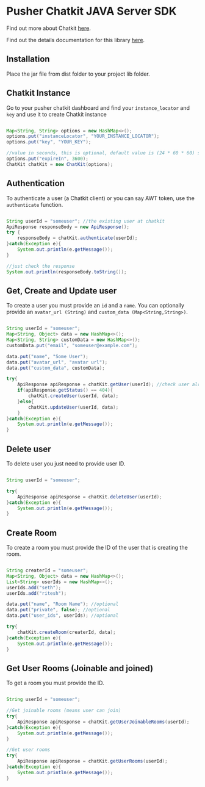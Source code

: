 # Pusher Chatkit JAVA Server SDK
Find out more about Chatkit [here](https://pusher.com/chatkit).

Find out the details documentation for this library [here](https://riteshjha.github.io/pusher-chatkit-server-java).

## Installation
Place the jar file from dist folder to your project lib folder.

## Chatkit Instance
Go to your pusher chatkit dashboard and find your `instance_locator` and `key` and use it to create Chatkit instance

```java

Map<String, String> options = new HashMap<>();
options.put("instanceLocator", "YOUR_INSTANCE_LOCATOR");
options.put("key", "YOUR_KEY");

//value in seconds, this is optional, default value is (24 * 60 * 60) seconds means 24 hours
options.put("expireIn", 3600);
ChatKit chatKit = new ChatKit(options);

```

## Authentication
To authenticate a user (a Chatkit client) or you can say AWT token, use the `authenticate` function.

```java

String userId = "someuser"; //the existing user at chatkit
ApiResponse responseBody = new ApiResponse();
try {
    responseBody = chatKit.authenticate(userId);
}catch(Exception e){
    System.out.println(e.getMessage());
}

//just check the response
System.out.println(responseBody.toString());

```

## Get, Create and Update user
To create a user you must provide an `id` and a `name`. You can optionally provide an `avatar_url (String)` and `custom_data (Map<String,String>)`.

```java

String userId = "someuser"; 
Map<String, Object> data = new HashMap<>();
Map<String, String> customData = new HashMap<>();
customData.put("email", "someuser@example.com");

data.put("name", "Some User");
data.put("avatar_url", "avatar url");
data.put("custom_data", customData);

try{
    ApiResponse apiResponse = chatKit.getUser(userId); //check user already created
    if(apiResponse.getStatus() == 404){
        chatKit.createUser(userId, data);
    }else{
        chatKit.updateUser(userId, data);
    }
}catch(Exception e){
    System.out.println(e.getMessage());
}

```

## Delete user
To delete user you just need to provide user ID.

```java

String userId = "someuser"; 

try{
    ApiResponse apiResponse = chatKit.deleteUser(userId);
}catch(Exception e){
    System.out.println(e.getMessage());
}

```

## Create Room
To create a room you must provide the ID of the user that is creating the room.

```java

String createrId = "someuser"; 
Map<String, Object> data = new HashMap<>();
List<String> userIds = new HashMap<>();
userIds.add("seth");
userIds.add("ritesh");

data.put("name", "Room Name"); //optional
data.put("private", false); //optional
data.put("user_ids", userIds); //optional

try{
    chatKit.createRoom(createrId, data);
}catch(Exception e){
    System.out.println(e.getMessage());
}

```

## Get User Rooms (Joinable and joined)
To get a room you must provide the ID.

```java

String userId = "someuser"; 

//Get joinable rooms (means user can join)
try{
    ApiResponse apiResponse = chatKit.getUserJoinableRooms(userId);
}catch(Exception e){
    System.out.println(e.getMessage());
}

//Get user rooms 
try{
    ApiResponse apiResponse = chatKit.getUserRooms(userId);
}catch(Exception e){
    System.out.println(e.getMessage());
}

```